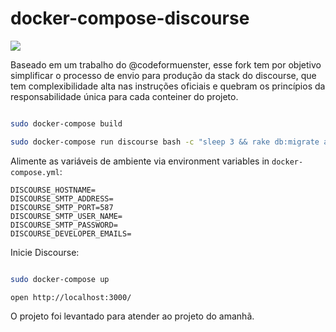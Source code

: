# docker-compose-discourse

![](https://dockerbuildbadges.quelltext.eu/status.svg?organization=devescom&repository=docker-compose-discourse)

Baseado em um trabalho do @codeformuenster, esse fork tem por objetivo simplificar o processo de
envio para produção da stack do discourse, que tem complexibilidade alta nas instruções oficiais
e quebram os princípios da responsabilidade única para cada conteiner do projeto.

```bash

sudo docker-compose build

sudo docker-compose run discourse bash -c "sleep 3 && rake db:migrate assets:precompile"

```

Alimente as variáveis de ambiente via environment variables in `docker-compose.yml`:

    DISCOURSE_HOSTNAME=
    DISCOURSE_SMTP_ADDRESS=
    DISCOURSE_SMTP_PORT=587
    DISCOURSE_SMTP_USER_NAME=
    DISCOURSE_SMTP_PASSWORD=
    DISCOURSE_DEVELOPER_EMAILS=

Inicie Discourse:

```bash

sudo docker-compose up

open http://localhost:3000/

```

O projeto foi levantado para atender ao projeto do amanhã.
